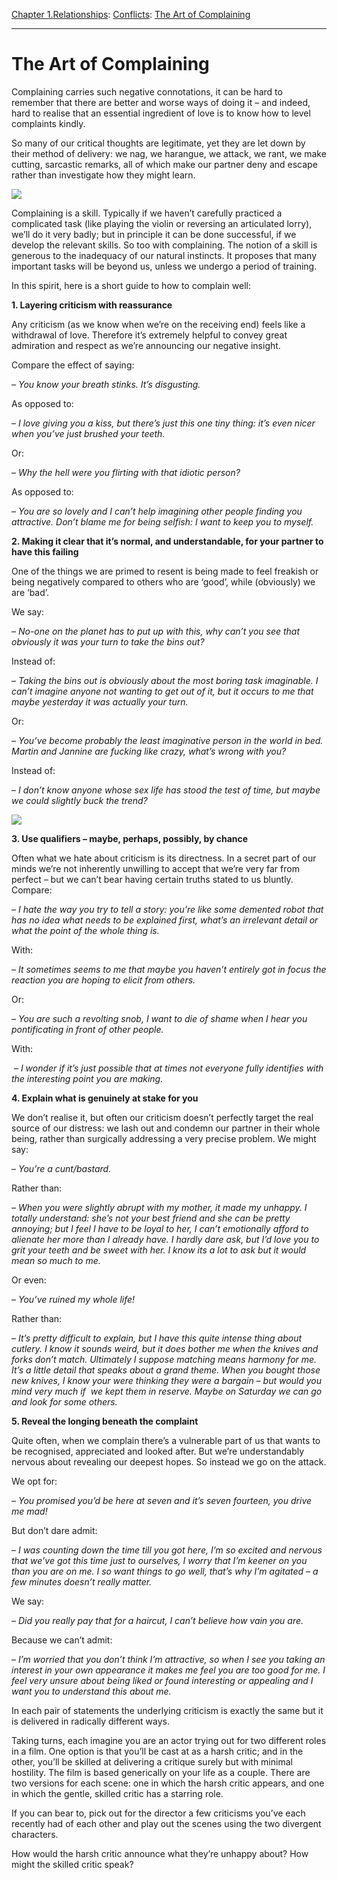 [Chapter 1.Relationships](https://www.theschooloflife.com/thebookoflife/category/relationships/): [Conflicts](https://www.theschooloflife.com/thebookoflife/category/relationships/conflicts/): [The Art of Complaining](https://www.theschooloflife.com/thebookoflife/the-art-of-complaining/)

* * *

# The Art of Complaining

Complaining carries such negative connotations, it can be hard to remember that there are better and worse ways of doing it – and indeed, hard to realise that an essential ingredient of love is to know how to level complaints kindly.

So many of our critical thoughts are legitimate, yet they are let down by their method of delivery: we nag, we harangue, we attack, we rant, we make cutting, sarcastic remarks, all of which make our partner deny and escape rather than investigate how they might learn.

![](https://www.theschooloflife.com/thebookoflife/wp-content/uploads/2019/01/Degas-Interior.jpg)

Complaining is a skill. Typically if we haven’t carefully practiced a complicated task (like playing the violin or reversing an articulated lorry), we’ll do it very badly; but in principle it can be done successful, if we develop the relevant skills. So too with complaining. The notion of a skill is generous to the inadequacy of our natural instincts. It proposes that many important tasks will be beyond us, unless we undergo a period of training.

In this spirit, here is a short guide to how to complain well:

**1. Layering criticism with reassurance**

Any criticism (as we know when we’re on the receiving end) feels like a withdrawal of love. Therefore it’s extremely helpful to convey great admiration and respect as we’re announcing our negative insight.

Compare the effect of saying:

_– You know your breath stinks. It’s disgusting._

As opposed to:

_– I love giving you a kiss, but there’s just this one tiny thing: it’s even nicer when you’ve just brushed your teeth._

Or:

_– Why the hell were you flirting with that idiotic person?_

As opposed to:

_– You are so lovely and I can’t help imagining other people finding you attractive. Don’t blame me for being selfish: I want to keep you to myself._

**2. Making it clear that it’s normal, and understandable, for your partner to have this failing**

One of the things we are primed to resent is being made to feel freakish or being negatively compared to others who are ‘good’, while (obviously) we are ‘bad’.

We say:

_– No-one on the planet has to put up with this, why can’t you see that obviously it was your turn to take the bins out?_

Instead of:

_– Taking the bins out is obviously about the most boring task imaginable. I can’t imagine anyone not wanting to get out of it, but it occurs to me that maybe yesterday it was actually your turn._

Or:

_– You’ve become probably the least imaginative person in the world in bed. Martin and Jannine are fucking like crazy, what’s wrong with you?_

Instead of:

_– I don’t know anyone whose sex life has stood the test of time, but maybe we could slightly buck the trend?_

![](https://www.theschooloflife.com/thebookoflife/wp-content/uploads/2019/01/Degas_Int%C3%A9rieur_Philadelphia_Museum_of_Art_1986-26-10-1024x715.jpg)

**3. Use qualifiers – maybe, perhaps, possibly, by chance**

Often what we hate about criticism is its directness. In a secret part of our minds we’re not inherently unwilling to accept that we’re very far from perfect – but we can’t bear having certain truths stated to us bluntly. Compare:

_– I hate the way you try to tell a story: you’re like some demented robot that has no idea what needs to be explained first, what’s an irrelevant detail or what the point of the whole thing is._

With:

_– It sometimes seems to me that maybe you haven’t entirely got in focus the reaction you are hoping to elicit from others._

Or:

_– You are such a revolting snob, I want to die of shame when I hear you pontificating in front of other people._

With:

_&nbsp;– I wonder if it’s just possible that at times not everyone fully identifies with the interesting point you are making._

**4. Explain what is genuinely at stake for you**

We don’t realise it, but often our criticism doesn’t perfectly target the real source of our distress: we lash out and condemn our partner in their whole being, rather than surgically addressing a very precise problem. We might say:

_– You’re a cunt/bastard._

Rather than:

_– When you were slightly abrupt with my mother, it made my unhappy. I totally understand: she’s not your best friend and she can be pretty annoying; but I feel I have to be loyal to her, I can’t emotionally afford to alienate her more than I already have. I hardly dare ask, but I’d love you to grit your teeth and be sweet with her. I know its a lot to ask but it would mean so much to me._

Or even:

_– You’ve ruined my whole life!_

Rather than:

_– It’s pretty difficult to explain, but I have this quite intense thing about cutlery. I know it sounds weird, but it does bother me when the knives and forks don’t match. Ultimately I suppose matching means harmony for me. It’s a little detail that speaks about a grand theme. When you bought those new knives, I know your were thinking they were a bargain – but would you mind very much if &nbsp;we kept them in reserve. Maybe on Saturday we can go and look for some others._

**5. Reveal the longing beneath the complaint**

Quite often, when we complain there’s a vulnerable part of us that wants to be recognised, appreciated and looked after. But we’re understandably nervous about revealing our deepest hopes. So instead we go on the attack.

We opt for:

_– You promised you’d be here at seven and it’s seven fourteen, you drive me mad!_

But don’t dare admit:

_– I was counting down the time till you got here, I’m so excited and nervous that we’ve got this time just to ourselves, I worry that I’m keener on you than you are on me. I so want things to go well, that’s why I’m agitated – a few minutes doesn’t really matter._

We say:

_– Did you really pay that for a haircut, I can’t believe how vain you are._

Because we can’t admit:

_– I’m worried that you don’t think I’m attractive, so when I see you taking an interest in your own appearance it makes me feel you are too good for me. I feel very unsure about being liked or found interesting or appealing and I want you to understand this about me.&nbsp;_

In each pair of statements the underlying criticism is exactly the same but it is delivered in radically different ways.

Taking turns, each imagine you are an actor trying out for two different roles in a film. One option is that you’ll be cast at as a harsh critic; and in the other, you’ll be skilled at delivering a critique surely but with minimal hostility. The film is based generically on your life as a couple. There are two versions for each scene: one in which the harsh critic appears, and one in which the gentle, skilled critic has a starring role.

If you can bear to, pick out for the director a few criticisms you’ve each recently had of each other and play out the scenes using the two divergent characters.

How would the harsh critic announce what they’re unhappy about? How might the skilled critic speak?
